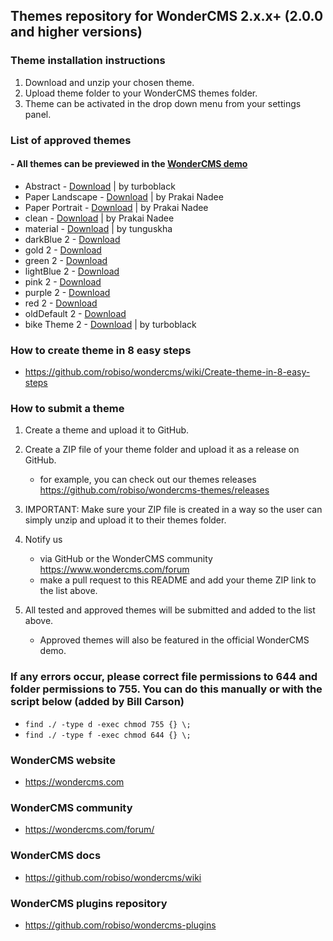 ## Themes repository for WonderCMS 2.x.x+ (2.0.0 and higher versions)

### Theme installation instructions
1. Download and unzip your chosen theme.
2. Upload theme folder to your WonderCMS themes folder.
3. Theme can be activated in the drop down menu from your settings panel.

### List of approved themes
#### - All themes can be previewed in the [WonderCMS demo](https://www.wondercms.com/demo)
- Abstract - [Download](https://github.com/turboblack/wondercms_2.0_abstract_theme/archive/2.0.zip) | by turboblack
- Paper Landscape - [Download](https://github.com/prakai/wcms-paper-l/releases/download/v1.0.0/paper-l-1.0.0.zip) | by Prakai Nadee
- Paper Portrait - [Download](https://github.com/prakai/wcms-paper-p/releases/download/v1.0.0/paper-p-1.0.0.zip) | by Prakai Nadee
- clean - [Download](https://github.com/prakai/wcms-_modern_settings/releases/download/1.2.0/_modern_settings-1.2.0.zip) | by Prakai Nadee
- material - [Download](https://github.com/tunguskha/wonder-cms-material-theme/files/888055/material.zip) | by tunguskha
- darkBlue 2 - [Download](https://github.com/robiso/wondercms-themes/releases/download/darkBlue-2/darkBlue-2.zip)
- gold 2 - [Download](https://github.com/robiso/wondercms-themes/releases/download/gold-2/gold-2.zip)
- green 2 - [Download](https://github.com/robiso/wondercms-themes/releases/download/green-2/green-2.zip)
- lightBlue 2 - [Download](https://github.com/robiso/wondercms-themes/releases/download/lightBlue-2/lightBlue-2.zip)
- pink 2 - [Download](https://github.com/robiso/wondercms-themes/releases/download/pink-2/pink-2.zip)
- purple 2 - [Download](https://github.com/robiso/wondercms-themes/releases/download/purple-2/purple-2.zip)
- red 2 - [Download](https://github.com/robiso/wondercms-themes/releases/download/red-2/red-2.zip)
- oldDefault 2 - [Download](https://github.com/robiso/wondercms-themes/releases/download/red-2/red-2.zip)
- bike Theme 2 - [Download](https://github.com/turboblack/wondercms_theme/files/870399/bike_theme.zip) | by turboblack

### How to create theme in 8 easy steps
- https://github.com/robiso/wondercms/wiki/Create-theme-in-8-easy-steps

### How to submit a theme
1. Create a theme and upload it to GitHub.

2. Create a ZIP file of your theme folder and upload it as a release on GitHub.
   - for example, you can check out our themes releases https://github.com/robiso/wondercms-themes/releases
   
3. IMPORTANT: Make sure your ZIP file is created in a way so the user can simply unzip and upload it to their themes folder.

4. Notify us
   - via GitHub or the WonderCMS community https://www.wondercms.com/forum
   - make a pull request to this README and add your theme ZIP link to the list above.

5. All tested and approved themes will be submitted and added to the list above.
   - Approved themes will also be featured in the official WonderCMS demo.

### If any errors occur, please correct file permissions to 644 and folder permissions to 755. You can do this manually or with the script below (added by Bill Carson)
  - `find ./ -type d -exec chmod 755 {} \;`
  - `find ./ -type f -exec chmod 644 {} \;`

### WonderCMS website
- https://wondercms.com

### WonderCMS community
- https://wondercms.com/forum/

### WonderCMS docs
- https://github.com/robiso/wondercms/wiki

### WonderCMS plugins repository
- https://github.com/robiso/wondercms-plugins
